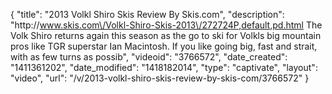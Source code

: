 {
    "title": "2013 Volkl Shiro Skis Review By Skis.com",
    "description": "http:\/\/www.skis.com\/Volkl-Shiro-Skis-2013\/272724P,default,pd.html  The Volk Shiro returns again this season as the go to ski for Volkls big mountain pros like TGR superstar Ian Macintosh. If you like going big, fast and strait, with as few turns as possib",
    "videoid": "3766572",
    "date_created": "1411361202",
    "date_modified": "1418182014",
    "type": "captivate",
    "layout": "video",
    "url": "\/v\/2013-volkl-shiro-skis-review-by-skis-com\/3766572"
}
